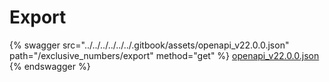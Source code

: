 # Export

{% swagger src="../../../../../../.gitbook/assets/openapi_v22.0.0.json" path="/exclusive_numbers/export" method="get" %}
[openapi_v22.0.0.json](../../../../../../.gitbook/assets/openapi_v22.0.0.json)
{% endswagger %}
